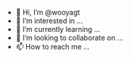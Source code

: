 - 👋 Hi, I’m @wooyagt
- 👀 I’m interested in ...
- 🌱 I’m currently learning ...
- 💞️ I’m looking to collaborate on ...
- 📫 How to reach me ...

<!---
wooyagt/wooyagt is a ✨ special ✨ repository because its `README.md` (this file) appears on your GitHub profile.
You can click the Preview link to take a look at your changes.
--->
